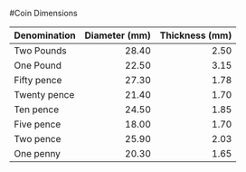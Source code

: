 #Coin Dimensions

| Denomination | Diameter (mm) | Thickness (mm) |
| :----------- | ------------: | -------------: |
| Two Pounds   | 28.40         | 2.50           |
| One Pound    | 22.50         | 3.15           |
| Fifty pence  | 27.30         | 1.78           |
| Twenty pence | 21.40         | 1.70           |
| Ten pence    | 24.50         | 1.85           |
| Five pence   | 18.00         | 1.70           |
| Two pence    | 25.90         | 2.03           |
| One penny    | 20.30         | 1.65           |
